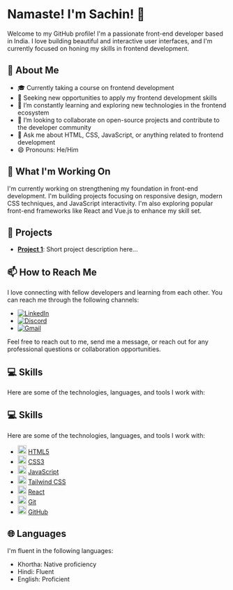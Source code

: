 # Namaste! I'm Sachin!  👋

Welcome to my GitHub profile! I'm a passionate front-end developer based in India. I love building beautiful and interactive user interfaces, and I'm currently focused on honing my skills in frontend development.

## 🌟 About Me

- 🎓 Currently taking a course on frontend development
- 💼 Seeking new opportunities to apply my frontend development skills
- 🌱 I’m constantly learning and exploring new technologies in the frontend ecosystem
- 👯 I’m looking to collaborate on open-source projects and contribute to the developer community
- 💬 Ask me about HTML, CSS, JavaScript, or anything related to frontend development
- 😄 Pronouns: He/Him

## 🔭 What I'm Working On

I'm currently working on strengthening my foundation in front-end development. I'm building projects focusing on responsive design, modern CSS techniques, and JavaScript interactivity. I'm also exploring popular front-end frameworks like React and Vue.js to enhance my skill set.

## 🚀 Projects

- [**Project 1**](https://github.com/IamSachin10/E-sketch.git): Short project description here...

## 📫 How to Reach Me

I love connecting with fellow developers and learning from each other. You can reach me through the following channels:

- [![LinkedIn](https://myclouddoor.com/wp-content/uploads/2019/11/Linkedin-logo.png)](https://www.linkedin.com/in/sachin-m-6a6a98a2/)
- [![Discord](https://img.shields.io/badge/Discord-Sachin%234277-7289DA?logo=discord&logoColor=white&style=flat-square)](https://discord.com/users/Sachin#4277)
- [![Gmail](https://th.bing.com/th/id/OIP.VPVx8mYEC2KaNEJYQJknvQHaEd?rs=1&pid=ImgDetMain)](mailto:sachin.frontenddev@gmail.com)

Feel free to reach out to me, send me a message, or reach out for any professional questions or collaboration opportunities.

## 💻 Skills

Here are some of the technologies, languages, and tools I work with:

## 💻 Skills

Here are some of the technologies, languages, and tools I work with:

- <img src="https://cdnjs.cloudflare.com/ajax/libs/font-awesome/6.0.0-beta3/svgs/regular/html5.svg" alt="HTML5" width="20" height="20"> [HTML5](https://developer.mozilla.org/en-US/docs/Web/HTML)
- <img src="https://cdnjs.cloudflare.com/ajax/libs/font-awesome/6.0.0-beta3/svgs/regular/css3.svg" alt="CSS3" width="20" height="20"> [CSS3](https://developer.mozilla.org/en-US/docs/Web/CSS)
- <img src="https://cdnjs.cloudflare.com/ajax/libs/font-awesome/6.0.0-beta3/svgs/regular/js.svg" alt="JavaScript" width="20" height="20"> [JavaScript](https://developer.mozilla.org/en-US/docs/Web/JavaScript)
- <img src="https://cdnjs.cloudflare.com/ajax/libs/font-awesome/6.0.0-beta3/svgs/brands/tailwind-css.svg" alt="Tailwind CSS" width="20" height="20"> [Tailwind CSS](https://tailwindcss.com/)
- <img src="https://cdnjs.cloudflare.com/ajax/libs/font-awesome/6.0.0-beta3/svgs/brands/react.svg" alt="React" width="20" height="20"> [React](https://reactjs.org/)
- <img src="https://cdnjs.cloudflare.com/ajax/libs/font-awesome/6.0.0-beta3/svgs/brands/git.svg" alt="Git" width="20" height="20"> [Git](https://git-scm.com/)
- <img src="https://cdnjs.cloudflare.com/ajax/libs/font-awesome/6.0.0-beta3/svgs/brands/github.svg" alt="GitHub" width="20" height="20"> [GitHub](https://github.com/)


## 🌐 Languages

I'm fluent in the following languages:

- Khortha: Native proficiency
- Hindi: Fluent
- English: Proficient


